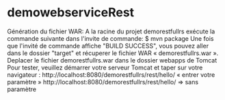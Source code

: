 # demowebserviceRest
Génération du fichier WAR:
A la racine du projet demorestfullrs exécute la commande suivante dans l'invite de commande:
$ mvn package
Une fois que l'invité de commande affiche "BUILD SUCCESS", vous pouvez aller dans le dossier "target" et récuperer le fichier WAR « demorestfullrs.war ».
Deplacer le fichier demorestfullrs.war  dans le dossier webapps de Tomcat
Pour tester, veuillez démarrer votre serveur Tomcat et taper sur votre navigateur : http://localhost:8080/demorestfullrs/rest/hello/ « entrer votre paramètre » 
http://localhost:8080/demorestfullrs/rest/hello/ => sans paramètre
